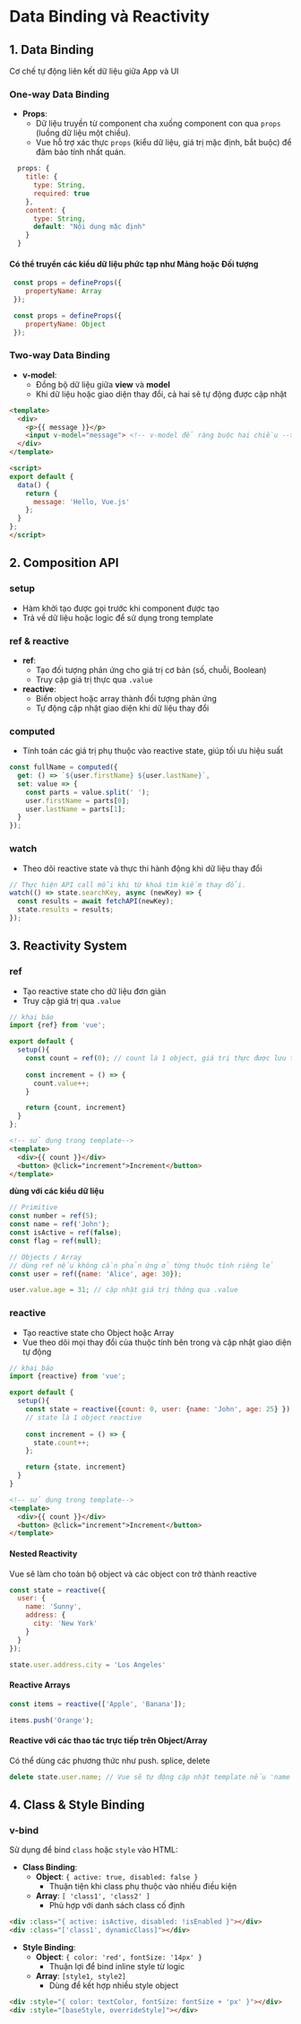 # Data Binding và Reactivity

## 1. Data Binding
Cơ chế tự động liên kết dữ liệu giữa App và UI

### One-way Data Binding
- **Props**:
  - Dữ liệu truyền từ component cha xuống component con qua `props` (luồng dữ liệu một chiều).
  - Vue hỗ trợ xác thực `props` (kiểu dữ liệu, giá trị mặc định, bắt buộc) để đảm bảo tính nhất quán.
```js
  props: {
    title: {
      type: String,
      required: true
    },
    content: {
      type: String,
      default: "Nội dung mặc định"
    }
  }
```

#### Có thể truyển các kiểu dữ liệu phức tạp như Mảng hoặc Đối tượng
```js
 const props = defineProps({
    propertyName: Array
 });
```
```js
 const props = defineProps({
    propertyName: Object
 });
```

### Two-way Data Binding
- **v-model**:
  - Đồng bộ dữ liệu giữa **view** và **model**
  - Khi dữ liệu hoặc giao diện thay đổi, cả hai sẽ tự động được cập nhật
```html
<template>
  <div>
    <p>{{ message }}</p>
    <input v-model="message"> <!-- v-model để ràng buộc hai chiều -->
  </div>
</template>

<script>
export default {
  data() {
    return {
      message: 'Hello, Vue.js'
    };
  }
};
</script>
```

## 2. Composition API
### setup
- Hàm khởi tạo được gọi trước khi component được tạo
- Trả về dữ liệu hoặc logic để sử dụng trong template

### ref & reactive
- **ref**:
  - Tạo đối tượng phản ứng cho giá trị cơ bản (số, chuỗi, Boolean)
  - Truy cập giá trị thực qua `.value`
- **reactive**:
  - Biến object hoặc array thành đối tượng phản ứng
  - Tự động cập nhật giao diện khi dữ liệu thay đổi

### computed
- Tính toán các giá trị phụ thuộc vào reactive state, giúp tối ưu hiệu suất
```js
const fullName = computed({
  get: () => `${user.firstName} ${user.lastName}`,
  set: value => {
    const parts = value.split(' ');
    user.firstName = parts[0];
    user.lastName = parts[1];
  }
});
```
### watch
- Theo dõi reactive state và thực thi hành động khi dữ liệu thay đổi
```js
// Thực hiện API call mỗi khi từ khoá tìm kiếm thay đổi.
watch(() => state.searchKey, async (newKey) => {
  const results = await fetchAPI(newKey);
  state.results = results;
});
```

## 3. Reactivity System
### ref
- Tạo reactive state cho dữ liệu đơn giản
- Truy cập giá trị qua `.value`
```js
// khai báo
import {ref} from 'vue';

export default {
  setup(){
    const count = ref(0); // count là 1 object, giá trị thực được lưu trữ trong thuộc tính .value
    
    const increment = () => {
      count.value++;
    }

    return {count, increment}
  }
};
```
```html
<!-- sử dụng trong template-->
<template>
  <div>{{ count }}</div>
  <button> @click="increment">Increment</button>
</template>
```

**dùng với các kiểu dữ liệu**
```js
// Primitive
const number = ref(5);
const name = ref('John');
const isActive = ref(false);
const flag = ref(null);

// Objects / Array
// dùng ref nếu không cần phản ứng ở từng thuộc tính riêng lẻ
const user = ref({name: 'Alice', age: 30});

user.value.age = 31; // cập nhật giá trị thông qua .value
```
### reactive
- Tạo reactive state cho Object hoặc Array
- Vue theo dõi mọi thay đổi của thuộc tính bên trong và cập nhật giao diện tự động
```js
// khai báo
import {reactive} from 'vue';

export default {
  setup(){
    const state = reactive({count: 0, user: {name: 'John', age: 25} });
    // state là 1 object reactive
    
    const increment = () => {
      state.count++; 
    };

    return {state, increment}
  }
}
```
```html
<!-- sử dụng trong template-->
<template>
  <div>{{ count }}</div>
  <button> @click="increment">Increment</button>
</template>
```

#### Nested Reactivity
Vue sẽ làm cho toàn bộ object và các object con trở thành reactive
```js
const state = reactive({
  user: {
    name: 'Sunny',
    address: {
      city: 'New York'
    }
  }
});

state.user.address.city = 'Los Angeles' 
```

#### Reactive Arrays
```js
const items = reactive(['Apple', 'Banana']);

items.push('Orange');
```

#### Reactive với các thao tác trực tiếp trên Object/Array
Có thể dùng các phương thức như push. splice, delete
```js
delete state.user.name; // Vue sẽ tự động cập nhật template nếu 'name' được sử dụng
```

## 4. Class & Style Binding
### v-bind
Sử dụng để bind `class` hoặc `style` vào HTML:
- **Class Binding**:
  - **Object**: `{ active: true, disabled: false }`
    - Thuận tiện khi class phụ thuộc vào nhiều điều kiện
  - **Array**: `[ 'class1', 'class2' ]`
    - Phù hợp với danh sách class cố định
```html
<div :class="{ active: isActive, disabled: !isEnabled }"></div>
<div :class="['class1', dynamicClass]"></div>
```
- **Style Binding**:
  - **Object**: `{ color: 'red', fontSize: '14px' }`
    - Thuận lợi để bind inline style từ logic 
  - **Array**: `[style1, style2]`
    - Dùng để kết hợp nhiều style object
```html
<div :style="{ color: textColor, fontSize: fontSize + 'px' }"></div>
<div :style="[baseStyle, overrideStyle]"></div>
```